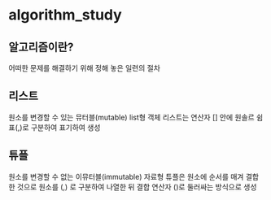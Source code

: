 # algorithm_study

## 알고리즘이란?
어떠한 문제를 해결하기 위해 정해 놓은 일련의 절차

## 리스트
원소를 변경할 수 있는 뮤터블(mutable) list형 객체
리스트는 연산자 [] 안에 원솔르 쉼표(,)로 구분하여 표기하여 생성

## 튜플
원소를 변경할 수 없는 이뮤터블(immutable) 자료형
튜플은 원소에 순서를 매겨 결합한 것으로 원소를 (,) 로 구분하여 나열한 뒤 결합 연산자 ()로 둘러싸는 방식으로 생성
